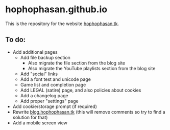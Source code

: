 # hophophasan.github.io
This is the repository for the website [hophophasan.tk](https://hophophasan.tk).
## To do:
- Add additional pages
  - Add file backup section 
    - Also migrate the file section from the blog site
    - Also migrate the YouTube playlists section from the blog site
  - Add "social" links
  - Add a font test and unicode page
  - Game list and completion page
  - Add LEGAL (satire) page, and also policies about cookies
  - Add a changelog page
  - Add proper "settings" page
- Add cookie/storage prompt (if required) 
- Rewrite [blog.hophophasan.tk](https://blog.hophophasan.tk) (this will remove comments so try to find a solution for that)
- Add a mobile screen view